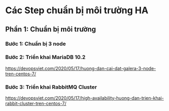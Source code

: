 # Các Step chuẩn bị môi trường HA

## Phần 1: Chuẩn bị môi trường

### Bước 1: Chuẩn bị 3 node

### Bước 2: Triển khai MariaDB 10.2

https://devopsviet.com/2020/05/17/huong-dan-cai-dat-galera-3-node-tren-centos-7/

### Bước 3: Triển khai RabbitMQ Cluster

https://devopsviet.com/2020/05/17/high-availability-huong-dan-trien-khai-rabbit-cluster-tren-centos-7/

